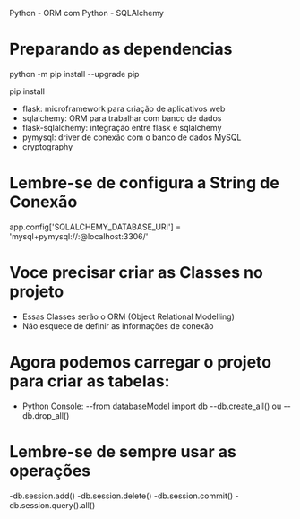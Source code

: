 Python - ORM com Python - SQLAlchemy  

# Preparando as dependencias

python -m pip install --upgrade pip

pip install
- flask: microframework para criação de aplicativos web
- sqlalchemy: ORM para trabalhar com banco de dados
- flask-sqlalchemy: integração entre flask e sqlalchemy
- pymysql: driver de conexão com o banco de dados MySQL
- cryptography

# Lembre-se de configura a String de Conexão 

app.config['SQLALCHEMY_DATABASE_URI'] = 'mysql+pymysql://<userId>:<Senha>@localhost:3306/<BancoDados>'

# Voce precisar criar as Classes no projeto

- Essas Classes serão o ORM (Object Relational Modelling) 
- Não esquece de definir as informações de conexão

# Agora podemos carregar o projeto para criar as tabelas:
 - Python Console: 
 --from databaseModel import db
 --db.create_all()
 ou 
 --db.drop_all()
 
# Lembre-se de sempre usar as operações

  -db.session.add(<objeto>)
  -db.session.delete(<objeto>)
  -db.session.commit()
  -db.session.query(<Classe>).all()